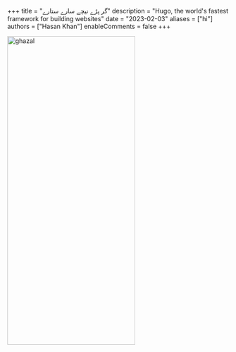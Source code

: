 +++
title = "گر پڑے نیچے سارے ستارے"
description = "Hugo, the world's fastest framework for building websites"
date = "2023-02-03"
aliases = ["hi"]
authors = ["Hasan Khan"]
enableComments = false
+++

<img src="ghazal40.jpg" alt="ghazal" width="290" height="700" title="ghazal">